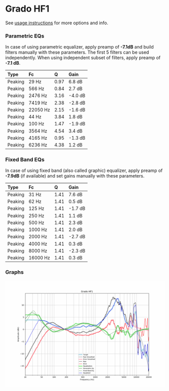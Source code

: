 # Grado HF1
See [usage instructions](https://github.com/jaakkopasanen/AutoEq#usage) for more options and info.

### Parametric EQs
In case of using parametric equalizer, apply preamp of **-7.1dB** and build filters manually
with these parameters. The first 5 filters can be used independently.
When using independent subset of filters, apply preamp of **-7.1 dB**.

| Type    | Fc       |    Q | Gain    |
|:--------|:---------|:-----|:--------|
| Peaking | 29 Hz    | 0.97 | 6.8 dB  |
| Peaking | 566 Hz   | 0.84 | 2.7 dB  |
| Peaking | 2476 Hz  | 3.16 | -4.0 dB |
| Peaking | 7419 Hz  | 2.38 | -2.8 dB |
| Peaking | 22050 Hz | 2.15 | -1.6 dB |
| Peaking | 44 Hz    | 3.84 | 1.8 dB  |
| Peaking | 100 Hz   | 1.47 | -1.9 dB |
| Peaking | 3564 Hz  | 4.54 | 3.4 dB  |
| Peaking | 4165 Hz  | 0.95 | -1.3 dB |
| Peaking | 6236 Hz  | 4.38 | 1.2 dB  |

### Fixed Band EQs
In case of using fixed band (also called graphic) equalizer, apply preamp of **-7.9dB**
(if available) and set gains manually with these parameters.

| Type    | Fc       |    Q | Gain    |
|:--------|:---------|:-----|:--------|
| Peaking | 31 Hz    | 1.41 | 7.6 dB  |
| Peaking | 62 Hz    | 1.41 | 0.5 dB  |
| Peaking | 125 Hz   | 1.41 | -1.7 dB |
| Peaking | 250 Hz   | 1.41 | 1.1 dB  |
| Peaking | 500 Hz   | 1.41 | 2.3 dB  |
| Peaking | 1000 Hz  | 1.41 | 2.0 dB  |
| Peaking | 2000 Hz  | 1.41 | -2.7 dB |
| Peaking | 4000 Hz  | 1.41 | 0.3 dB  |
| Peaking | 8000 Hz  | 1.41 | -2.3 dB |
| Peaking | 16000 Hz | 1.41 | 0.3 dB  |

### Graphs
![](./Grado%20HF1.png)